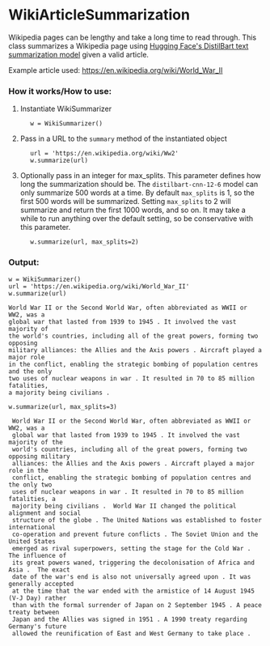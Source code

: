 # WikiArticleSummarization
Wikipedia pages can be lengthy and take a long time to read through. This class summarizes a Wikipedia page using [Hugging Face's DistilBart text summarization model](https://huggingface.co/sshleifer/distilbart-cnn-12-6) given a valid article.

Example article used: https://en.wikipedia.org/wiki/World_War_II

### How it works/How to use:
1.   Instantiate WikiSummarizer
```
      w = WikiSummarizer()
```
2.   Pass in a URL to the `summary` method of the instantiated object
```
      url = 'https://en.wikipedia.org/wiki/Ww2'
      w.summarize(url)
```

3. Optionally pass in an integer for max_splits. This parameter defines how long the summarization should be. The `distilbart-cnn-12-6` model can only summarize 500 words at a time. By default `max_splits` is 1, so the first 500 words will be summarized. Setting `max_splits` to 2 will summarize and return the first 1000 words, and so on. It may take a while to run anything over the default setting, so be conservative with this parameter.
```
      w.summarize(url, max_splits=2)
```

### Output:
```
w = WikiSummarizer()
url = 'https://en.wikipedia.org/wiki/World_War_II'
w.summarize(url)

World War II or the Second World War, often abbreviated as WWII or WW2, was a 
global war that lasted from 1939 to 1945 . It involved the vast majority of 
the world's countries, including all of the great powers, forming two opposing 
military alliances: the Allies and the Axis powers . Aircraft played a major role 
in the conflict, enabling the strategic bombing of population centres and the only 
two uses of nuclear weapons in war . It resulted in 70 to 85 million fatalities, 
a majority being civilians .
```

```
w.summarize(url, max_splits=3)

 World War II or the Second World War, often abbreviated as WWII or WW2, was a 
 global war that lasted from 1939 to 1945 . It involved the vast majority of the 
 world's countries, including all of the great powers, forming two opposing military 
 alliances: the Allies and the Axis powers . Aircraft played a major role in the 
 conflict, enabling the strategic bombing of population centres and the only two 
 uses of nuclear weapons in war . It resulted in 70 to 85 million fatalities, a 
 majority being civilians .  World War II changed the political alignment and social 
 structure of the globe . The United Nations was established to foster international 
 co-operation and prevent future conflicts . The Soviet Union and the United States 
 emerged as rival superpowers, setting the stage for the Cold War . The influence of 
 its great powers waned, triggering the decolonisation of Africa and Asia .  The exact 
 date of the war's end is also not universally agreed upon . It was generally accepted 
 at the time that the war ended with the armistice of 14 August 1945 (V-J Day) rather 
 than with the formal surrender of Japan on 2 September 1945 . A peace treaty between 
 Japan and the Allies was signed in 1951 . A 1990 treaty regarding Germany's future 
 allowed the reunification of East and West Germany to take place .
```

